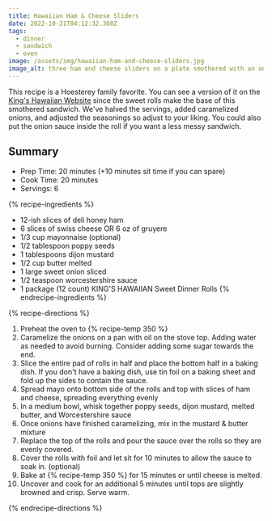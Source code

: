 ```yaml
---
title: Hawaiian Ham & Cheese Sliders
date: 2022-10-21T04:12:32.360Z
tags:
  - dinner
  - sandwich
  - oven
image: /assets/img/hawaiian-ham-and-cheese-sliders.jpg
image_alt: three ham and cheese sliders on a plate smothered with an onion poppy sauce
---
```

This recipe is a Hoesterey family favorite.
You can see a version of it on the [King's Hawaiian Website](https://kingshawaiian.com/recipes/Hawaiian-Ham-Swiss-Slider) since the sweet rolls make the base of this smothered sandwich.
We've halved the servings, added caramelized onions, and adjusted the seasonings so adjust to your liking.
You could also put the onion sauce inside the roll if you want a less messy sandwich.

## Summary
- Prep Time: 20 minutes (+10 minutes sit time if you can spare)
- Cook Time: 20 minutes
- Servings: 6

{% recipe-ingredients %}
- 12-ish slices of deli honey ham
- 6 slices of swiss cheese OR 6 oz of gruyere 
- 1/3 cup mayonnaise (optional)
- 1/2 tablespoon poppy seeds
- 1 tablespoons dijon mustard
- 1/2 cup butter melted
- 1 large sweet onion sliced
- 1/2 teaspoon worcestershire sauce
- 1 package (12 count) KING'S HAWAIIAN Sweet Dinner Rolls
{% endrecipe-ingredients %}

{% recipe-directions %}

1. Preheat the oven to {% recipe-temp 350 %}
1. Caramelize the onions on a pan with oil on the stove top. Adding water as needed to avoid burning. Consider adding some sugar towards the end.
1. Slice the entire pad of rolls in half and place the bottom half in a baking dish. If you don't have a baking dish, use tin foil on a baking sheet and fold up the sides to contain the sauce.
1. Spread mayo onto bottom side of the rolls and top with slices of ham and cheese, spreading everything evenly
1. In a medium bowl, whisk together poppy seeds, dijon mustard, melted butter, and Worcestershire sauce
1. Once onions have finished caramelizing, mix in the mustard & butter mixture
1. Replace the top of the rolls and pour the sauce over the rolls so they are evenly covered.
1. Cover the rolls with foil and let sit for 10 minutes to allow the sauce to soak in. (optional)
1. Bake at {% recipe-temp 350 %} for 15 minutes or until cheese is melted.
1. Uncover and cook for an additional 5 minutes until tops are slightly browned and crisp. Serve warm.

{% endrecipe-directions %}
